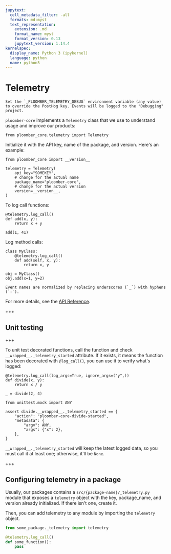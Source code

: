 ```yaml
---
jupytext:
  cell_metadata_filter: -all
  formats: md:myst
  text_representation:
    extension: .md
    format_name: myst
    format_version: 0.13
    jupytext_version: 1.14.4
kernelspec:
  display_name: Python 3 (ipykernel)
  language: python
  name: python3
---
```


# Telemetry

```{versionadded} 0.1.2
Set the `_PLOOMBER_TELEMETRY_DEBUG` environment variable (any value) to override the PostHog key. Events will be logged to the "Debugging" project.
```

`ploomber-core` implements a `Telemetry` class that we use to understand usage and improve our products:

```{code-cell} ipython3
from ploomber_core.telemetry import Telemetry
```

Initialize it with the API key, name of the package, and version. Here's an example:

```{code-cell} ipython3
from ploomber_core import __version__

telemetry = Telemetry(
    api_key="SOMEKEY",
    # change for the actual name
    package_name="ploomber-core",
    # change for the actual version
    version=__version__,
)
```

To log call functions:

```{code-cell} ipython3
@telemetry.log_call()
def add(x, y):
    return x + y

add(1, 41)
```

Log method calls:

```{code-cell} ipython3
class MyClass:
    @telemetry.log_call()
    def add(self, x, y):
        return x, y

obj = MyClass()
obj.add(x=1, y=2)
```

```{note}
Event names are normalized by replacing underscores (`_`) with hyphens (`-`).
```

For more details, see the [API Reference](api/telemetry).

+++

## Unit testing

+++

To unit test decorated functions, call the function and check `__wrapped__._telemetry_started` attribute. If it exists, it means the function has been decorated with `@log_call()`, you can use it to verify what's logged:

```{code-cell} ipython3
@telemetry.log_call(log_args=True, ignore_args=("y",))
def divide(x, y):
    return x / y

_ = divide(2, 4)
```

```{code-cell} ipython3
from unittest.mock import ANY

assert divide.__wrapped__._telemetry_started == {
    "action": "ploomber-core-divide-started",
    "metadata": {
        "argv": ANY,
        "args": {"x": 2},
    },
}
```

`__wrapped__._telemetry_started` will keep the latest logged data, so you must call it at least one; otherwise, it'll be `None`.

+++

## Configuring telemetry in a package

Usually, our packages contains a `src/{package-name}/_telemetry.py` module that exposes a `telemetry` object with the key, package_name, and version already initialized. If there isn't one, create it.

Then, you can add telemetry to any module by importing the `telemetry` object.

```python
from some_package._telemetry import telemetry

@telemetry.log_call()
def some_function():
    pass
```
